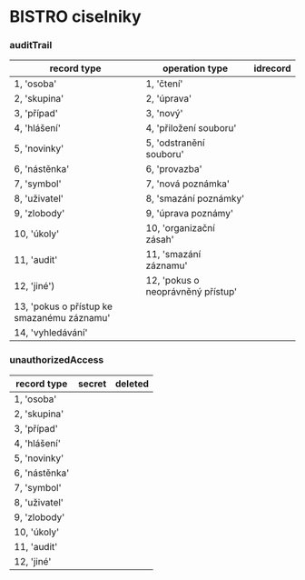 # BISTRO ciselniky

### auditTrail 

record type                                | operation type        | idrecord
--- | --- | --- 
1, 'osoba'                                 | 	1, 'čtení' | 
2, 'skupina'                               | 	2, 'úprava' | 
3, 'případ'                                | 	3, 'nový' | 
4, 'hlášení'                               | 	4, 'přiložení souboru' | 
5, 'novinky'                               | 	5, 'odstranění souboru' | 
6, 'nástěnka'                              | 	6, 'provazba' | 
7, 'symbol'                                | 	7, 'nová poznámka' | 
8, 'uživatel'                              | 	8, 'smazání poznámky' | 
9, 'zlobody'                               | 	9, 'úprava poznámy' | 
10, 'úkoly'                                | 	10, 'organizační zásah' | 
11, 'audit'                                | 	11, 'smazání záznamu' | 
12, 'jiné')                                |	12, 'pokus o neoprávněný přístup' | 
13, 'pokus o přístup ke smazanému záznamu' | |
14, 'vyhledávání'                          | |

### unauthorizedAccess
record type | secret | deleted
--- | --- | --- 
1, 'osoba' | | 
2, 'skupina' | | 
3, 'případ' | | 
4, 'hlášení' | | 
5, 'novinky' | | 
6, 'nástěnka' | | 
7, 'symbol' | | 
8, 'uživatel' | | 
9, 'zlobody' | | 
10, 'úkoly' | | 
11, 'audit' | | 
12, 'jiné' | |
